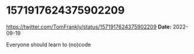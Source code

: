 # 1571917624375902209
https://twitter.com/TomFrankly/status/1571917624375902209
**Date:** 2022-09-19

Everyone should learn to (no)code
